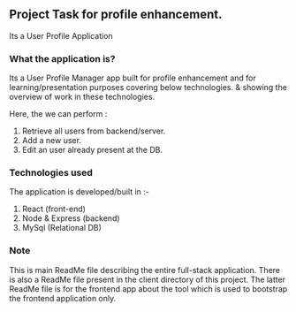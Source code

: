## Project Task for profile enhancement.

Its a User Profile Application

### What the application is?

Its a User Profile Manager app built for profile enhancement and for learning/presentation purposes covering below technologies.
& showing the overview of work in these technologies.

Here, the we can perform :

1.  Retrieve all users from backend/server.
2.  Add a new user.
3.  Edit an user already present at the DB.

### Technologies used

The application is developed/built in :-

1. React (front-end)
2. Node & Express (backend)
3. MySql (Relational DB)

### Note

This is main ReadMe file describing the entire full-stack application. There is also a ReadMe file present in the client directory of this project.
The latter ReadMe file is for the frontend app about the tool which is used to bootstrap the frontend application only.
